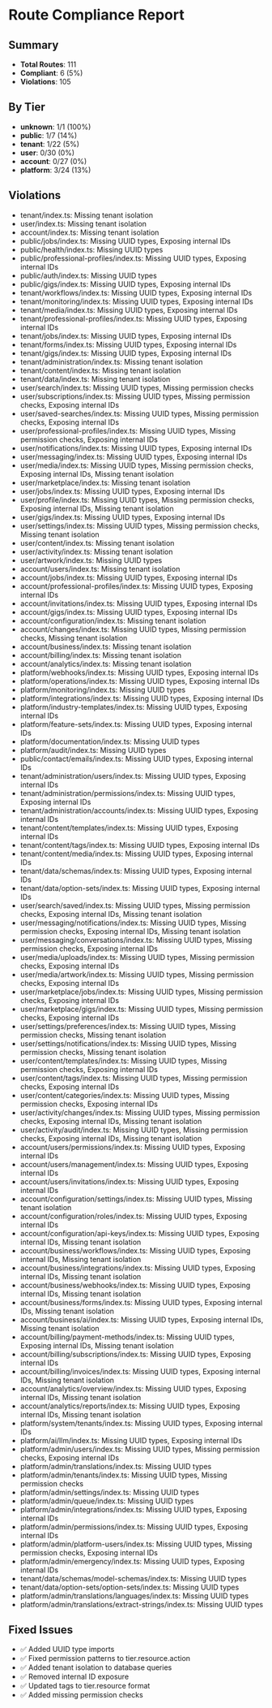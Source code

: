 # Route Compliance Report

## Summary
- **Total Routes**: 111
- **Compliant**: 6 (5%)
- **Violations**: 105

## By Tier
- **unknown**: 1/1 (100%)
- **public**: 1/7 (14%)
- **tenant**: 1/22 (5%)
- **user**: 0/30 (0%)
- **account**: 0/27 (0%)
- **platform**: 3/24 (13%)

## Violations
- tenant/index.ts: Missing tenant isolation
- user/index.ts: Missing tenant isolation
- account/index.ts: Missing tenant isolation
- public/jobs/index.ts: Missing UUID types, Exposing internal IDs
- public/health/index.ts: Missing UUID types
- public/professional-profiles/index.ts: Missing UUID types, Exposing internal IDs
- public/auth/index.ts: Missing UUID types
- public/gigs/index.ts: Missing UUID types, Exposing internal IDs
- tenant/workflows/index.ts: Missing UUID types, Exposing internal IDs
- tenant/monitoring/index.ts: Missing UUID types, Exposing internal IDs
- tenant/media/index.ts: Missing UUID types, Exposing internal IDs
- tenant/professional-profiles/index.ts: Missing UUID types, Exposing internal IDs
- tenant/jobs/index.ts: Missing UUID types, Exposing internal IDs
- tenant/forms/index.ts: Missing UUID types, Exposing internal IDs
- tenant/gigs/index.ts: Missing UUID types, Exposing internal IDs
- tenant/administration/index.ts: Missing tenant isolation
- tenant/content/index.ts: Missing tenant isolation
- tenant/data/index.ts: Missing tenant isolation
- user/search/index.ts: Missing UUID types, Missing permission checks
- user/subscriptions/index.ts: Missing UUID types, Missing permission checks, Exposing internal IDs
- user/saved-searches/index.ts: Missing UUID types, Missing permission checks, Exposing internal IDs
- user/professional-profiles/index.ts: Missing UUID types, Missing permission checks, Exposing internal IDs
- user/notifications/index.ts: Missing UUID types, Exposing internal IDs
- user/messaging/index.ts: Missing UUID types, Exposing internal IDs
- user/media/index.ts: Missing UUID types, Missing permission checks, Exposing internal IDs, Missing tenant isolation
- user/marketplace/index.ts: Missing tenant isolation
- user/jobs/index.ts: Missing UUID types, Exposing internal IDs
- user/profile/index.ts: Missing UUID types, Missing permission checks, Exposing internal IDs, Missing tenant isolation
- user/gigs/index.ts: Missing UUID types, Exposing internal IDs
- user/settings/index.ts: Missing UUID types, Missing permission checks, Missing tenant isolation
- user/content/index.ts: Missing tenant isolation
- user/activity/index.ts: Missing tenant isolation
- user/artwork/index.ts: Missing UUID types
- account/users/index.ts: Missing tenant isolation
- account/jobs/index.ts: Missing UUID types, Exposing internal IDs
- account/professional-profiles/index.ts: Missing UUID types, Exposing internal IDs
- account/invitations/index.ts: Missing UUID types, Exposing internal IDs
- account/gigs/index.ts: Missing UUID types, Exposing internal IDs
- account/configuration/index.ts: Missing tenant isolation
- account/changes/index.ts: Missing UUID types, Missing permission checks, Missing tenant isolation
- account/business/index.ts: Missing tenant isolation
- account/billing/index.ts: Missing tenant isolation
- account/analytics/index.ts: Missing tenant isolation
- platform/webhooks/index.ts: Missing UUID types, Exposing internal IDs
- platform/operations/index.ts: Missing UUID types, Exposing internal IDs
- platform/monitoring/index.ts: Missing UUID types
- platform/integrations/index.ts: Missing UUID types, Exposing internal IDs
- platform/industry-templates/index.ts: Missing UUID types, Exposing internal IDs
- platform/feature-sets/index.ts: Missing UUID types, Exposing internal IDs
- platform/documentation/index.ts: Missing UUID types
- platform/audit/index.ts: Missing UUID types
- public/contact/emails/index.ts: Missing UUID types, Exposing internal IDs
- tenant/administration/users/index.ts: Missing UUID types, Exposing internal IDs
- tenant/administration/permissions/index.ts: Missing UUID types, Exposing internal IDs
- tenant/administration/accounts/index.ts: Missing UUID types, Exposing internal IDs
- tenant/content/templates/index.ts: Missing UUID types, Exposing internal IDs
- tenant/content/tags/index.ts: Missing UUID types, Exposing internal IDs
- tenant/content/media/index.ts: Missing UUID types, Exposing internal IDs
- tenant/data/schemas/index.ts: Missing UUID types, Exposing internal IDs
- tenant/data/option-sets/index.ts: Missing UUID types, Exposing internal IDs
- user/search/saved/index.ts: Missing UUID types, Missing permission checks, Exposing internal IDs, Missing tenant isolation
- user/messaging/notifications/index.ts: Missing UUID types, Missing permission checks, Exposing internal IDs, Missing tenant isolation
- user/messaging/conversations/index.ts: Missing UUID types, Missing permission checks, Exposing internal IDs
- user/media/uploads/index.ts: Missing UUID types, Missing permission checks, Exposing internal IDs
- user/media/artwork/index.ts: Missing UUID types, Missing permission checks, Exposing internal IDs
- user/marketplace/jobs/index.ts: Missing UUID types, Missing permission checks, Exposing internal IDs
- user/marketplace/gigs/index.ts: Missing UUID types, Missing permission checks, Exposing internal IDs
- user/settings/preferences/index.ts: Missing UUID types, Missing permission checks, Missing tenant isolation
- user/settings/notifications/index.ts: Missing UUID types, Missing permission checks, Missing tenant isolation
- user/content/templates/index.ts: Missing UUID types, Missing permission checks, Exposing internal IDs
- user/content/tags/index.ts: Missing UUID types, Missing permission checks, Exposing internal IDs
- user/content/categories/index.ts: Missing UUID types, Missing permission checks, Exposing internal IDs
- user/activity/changes/index.ts: Missing UUID types, Missing permission checks, Exposing internal IDs, Missing tenant isolation
- user/activity/audit/index.ts: Missing UUID types, Missing permission checks, Exposing internal IDs, Missing tenant isolation
- account/users/permissions/index.ts: Missing UUID types, Exposing internal IDs
- account/users/management/index.ts: Missing UUID types, Exposing internal IDs
- account/users/invitations/index.ts: Missing UUID types, Exposing internal IDs
- account/configuration/settings/index.ts: Missing UUID types, Missing tenant isolation
- account/configuration/roles/index.ts: Missing UUID types, Exposing internal IDs
- account/configuration/api-keys/index.ts: Missing UUID types, Exposing internal IDs, Missing tenant isolation
- account/business/workflows/index.ts: Missing UUID types, Exposing internal IDs, Missing tenant isolation
- account/business/integrations/index.ts: Missing UUID types, Exposing internal IDs, Missing tenant isolation
- account/business/webhooks/index.ts: Missing UUID types, Exposing internal IDs, Missing tenant isolation
- account/business/forms/index.ts: Missing UUID types, Exposing internal IDs, Missing tenant isolation
- account/business/ai/index.ts: Missing UUID types, Exposing internal IDs, Missing tenant isolation
- account/billing/payment-methods/index.ts: Missing UUID types, Exposing internal IDs, Missing tenant isolation
- account/billing/subscriptions/index.ts: Missing UUID types, Exposing internal IDs
- account/billing/invoices/index.ts: Missing UUID types, Exposing internal IDs, Missing tenant isolation
- account/analytics/overview/index.ts: Missing UUID types, Exposing internal IDs, Missing tenant isolation
- account/analytics/reports/index.ts: Missing UUID types, Exposing internal IDs, Missing tenant isolation
- platform/system/tenants/index.ts: Missing UUID types, Exposing internal IDs
- platform/ai/llm/index.ts: Missing UUID types, Exposing internal IDs
- platform/admin/users/index.ts: Missing UUID types, Missing permission checks, Exposing internal IDs
- platform/admin/translations/index.ts: Missing UUID types
- platform/admin/tenants/index.ts: Missing UUID types, Missing permission checks
- platform/admin/settings/index.ts: Missing UUID types
- platform/admin/queue/index.ts: Missing UUID types
- platform/admin/integrations/index.ts: Missing UUID types, Exposing internal IDs
- platform/admin/permissions/index.ts: Missing UUID types, Exposing internal IDs
- platform/admin/platform-users/index.ts: Missing UUID types, Missing permission checks, Exposing internal IDs
- platform/admin/emergency/index.ts: Missing UUID types, Exposing internal IDs
- tenant/data/schemas/model-schemas/index.ts: Missing UUID types
- tenant/data/option-sets/option-sets/index.ts: Missing UUID types
- platform/admin/translations/languages/index.ts: Missing UUID types
- platform/admin/translations/extract-strings/index.ts: Missing UUID types

## Fixed Issues
- ✅ Added UUID type imports
- ✅ Fixed permission patterns to tier.resource.action
- ✅ Added tenant isolation to database queries
- ✅ Removed internal ID exposure
- ✅ Updated tags to tier.resource format
- ✅ Added missing permission checks
